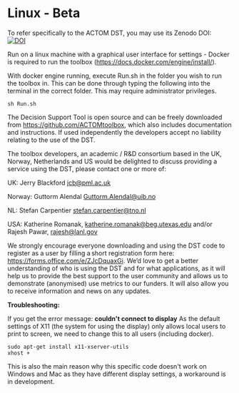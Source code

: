 # Linux  - Beta
To refer specifically to the ACTOM DST, you may use its Zenodo DOI:<br>
<a href="https://doi.org/10.5281/zenodo.10246238"><img src="https://zenodo.org/badge/DOI/10.5281/zenodo.10246238.svg" alt="DOI"></a>

Run on a linux machine with a graphical user interface for settings - Docker is required to run the toolbox (https://docs.docker.com/engine/install/).

With docker engine running, execute Run.sh in the folder you wish to run the toolbox in. This can be done through typing the following into the terminal in the correct folder. This may require administrator privileges.

```
sh Run.sh
```

The Decision Support Tool is open source and can be freely downloaded from https://github.com/ACTOMtoolbox, which also includes documentation and instructions. If used independently the developers accept no liability relating to the use of the DST. 

The toolbox developers, an academic / R&D consortium based in the UK, Norway, Netherlands and US would be delighted to discuss providing a service using the DST, please contact one or more of: 

UK: Jerry Blackford jcb@pml.ac.uk  

Norway: Guttorm Alendal Guttorm.Alendal@uib.no  

NL: Stefan Carpentier stefan.carpentier@tno.nl  

USA: Katherine Romanak, katherine.romanak@beg.utexas.edu and/or Rajesh Pawar, rajesh@lanl.gov 

We strongly encourage everyone downloading and using the DST code to register as a user by filling a short registration form here: https://forms.office.com/e/ZJcDquaxGi.
We’d love to get a better understanding of who is using the DST and for what applications, as it will help us to provide the best support to the user community and allows us to demonstrate (anonymised) use metrics to our funders. It will also allow you to receive information and news on any updates.

**Troubleshooting:**

If you get the error message: **couldn't connect to display** As the default settings of X11 (the system for using the display) only allows local users to print to screen, we need to change this to all users (including docker).

```
sudo apt-get install x11-xserver-utils
xhost +
```

This is also the main reason why this specific code doesn't work on Windows and Mac as they have different display settings, a workaround is in development.
